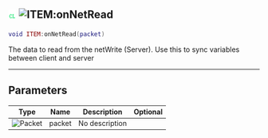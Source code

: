 ## ![client](../../.gitbook/assets/client.png) ![ITEM](./readme/item "mention"):onNetRead

```lua
void ITEM:onNetRead(packet)
```

The data to read from the netWrite (Server). Use this to sync variables between client and server

------
## Parameters

| Type   | Name | Description | Optional |
| ------ | ---- | ----------- | -------: |
| ![Packet](./readme/packet "mention") | packet | No description |  |

